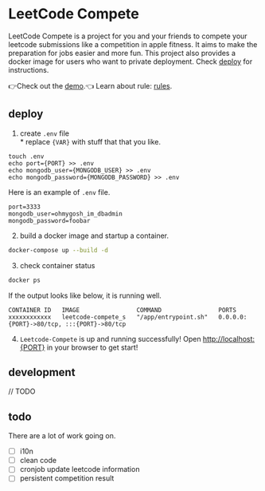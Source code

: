 # LeetCode Compete
LeetCode Compete is a project for you and your friends to compete your leetcode submissions like a competition in apple fitness. It aims to make the preparation for jobs easier and more fun.
This project also provides a docker image for users who want to private deployment. Check [deploy]('https://github.com/cjhahaha/leetcode-compete#deploy') for instructions.

👉Check out the [demo](https://leetcode-compete.keyi-li.com/).👈
Learn about rule: [rules](https://leetcode-compete.keyi-li.com/#/rules).

## deploy
1. create `.env` file \
\* replace `{VAR}` with stuff that that you like.
```
touch .env
echo port={PORT} >> .env
echo mongodb_user={MONGODB_USER} >> .env
echo mongodb_password={MONGODB_PASSWORD} >> .env
```
Here is an example of `.env` file.
```.env
port=3333
mongodb_user=ohmygosh_im_dbadmin
mongodb_password=foobar
```

2. build a docker image and startup a container.
```sh
docker-compose up --build -d
```

3. check container status
```sh
docker ps
```
If the output looks like below, it is running well.
```
CONTAINER ID   IMAGE                COMMAND                PORTS
xxxxxxxxxxxx   leetcode-compete_s   "/app/entrypoint.sh"   0.0.0.0:{PORT}->80/tcp, :::{PORT}->80/tcp
```
4. `Leetcode-Compete` is up and running successfully!
Open [http://localhost:{PORT}](http://localhost:{PORT}) in your browser to get start!


## development
// TODO


## todo
There are a lot of work going on.
- [ ] i10n
- [ ] clean code
- [ ] cronjob update leetcode information
- [ ] persistent competition result
